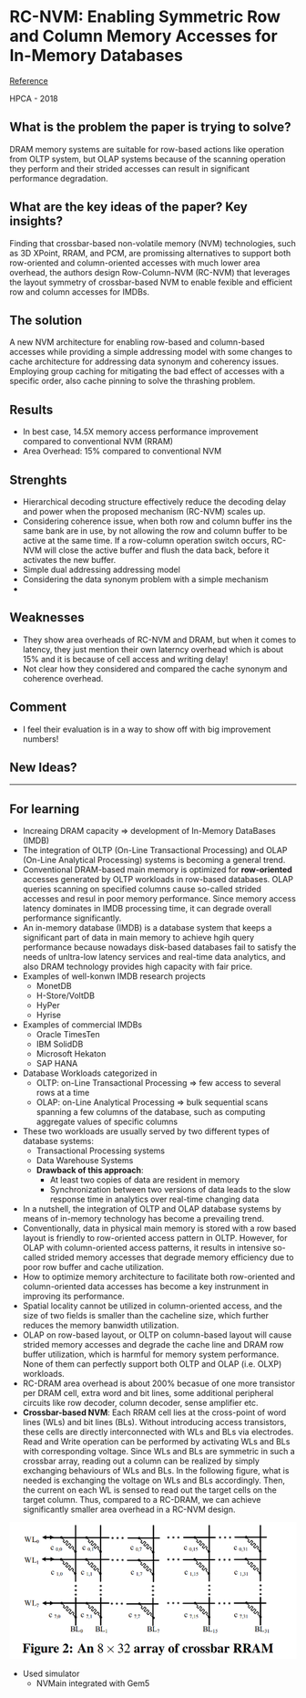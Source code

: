 # RC-NVM: Enabling Symmetric Row and Column Memory Accesses for In-Memory Databases
[Reference](https://ieeexplore.ieee.org/document/8327034)

HPCA - 2018

## What is the problem the paper is trying to solve?
DRAM memory systems are suitable for row-based actions like operation from OLTP system, but OLAP systems because of the scanning operation they perform and their strided accesses can result in significant performance degradation.

## What are the key ideas of the paper? Key insights?
Finding that crossbar-based non-volatile memory (NVM) technologies, such as 3D XPoint, RRAM, and PCM, are promissing alternatives to support both row-oriented and column-oriented accesses with much lower area overhead, the authors design Row-Column-NVM (RC-NVM) that leverages the layout symmetry of crossbar-based NVM to enable fexible and efficient row and column accesses for IMDBs.

## The solution
A new NVM architecture for enabling row-based and column-based accesses while providing a simple addressing model with some changes to cache architecture for addressing data synonym and coherency issues. Employing group caching for mitigating the bad effect of accesses with a specific order, also cache pinning to solve the thrashing problem. 

## Results
- In best case, 14.5X memory access performance improvement compared to conventional NVM (RRAM)
- Area Overhead: 15% compared to conventional NVM

## Strenghts
- Hierarchical decoding structure effectively reduce the decoding delay and power when the proposed mechanism (RC-NVM) scales up.
- Considering coherence issue, when both row and column buffer ins the same bank are in use, by not allowing the row and column buffer to be active at the same time. If a row-column operation switch occurs, RC-NVM will close the active buffer and flush the data back, before it activates the new buffer.
- Simple dual addressing addressing model
- Considering the data synonym problem with a simple mechanism
- 

## Weaknesses
- They show area overheads of RC-NVM and DRAM, but when it comes to latency, they just mention their own laterncy overhead which is about 15% and it is because of cell access and writing delay!
- Not clear how they considered and compared the cache synonym and coherence overhead.


## Comment
- I feel their evaluation is in a way to show off with big improvement numbers!

## New Ideas?



---
## For learning
- Increaing DRAM capacity => development of In-Memory DataBases (IMDB)
- The integration of OLTP (On-Line Transactional Processing) and OLAP (On-Line Analytical Processing) systems is becoming a general trend.
- Conventional DRAM-based main memory is optimized for **row-oriented** accesses generated by OLTP workloads in row-based databases. OLAP queries scanning on specified columns cause so-called strided accesses and resul in poor memory performance. Since memory access latency dominates in IMDB processing time, it can degrade overall performance significantly.
- An in-memory database (IMDB) is a database system that keeps a significant part of data in main memory to achieve hgih query performance because nowadays disk-based databases fail to satisfy the needs of unltra-low latency services and real-time data analytics, and also DRAM technology provides high capacity with fair price.
- Examples of well-konwn IMDB research projects
  - MonetDB
  - H-Store/VoltDB
  - HyPer
  - Hyrise
-  Examples of commercial IMDBs
   -  Oracle TimesTen
   -  IBM SolidDB
   -  Microsoft Hekaton
   -  SAP HANA
- Database Workloads categorized in
  - OLTP: on-Line Transactional Processing => few access to several rows at a time
  - OLAP: on-Line Analytical Processing => bulk sequential scans spanning a few columns of the database, such as computing aggregate values of specific columns
- These two workloads are usually served by two different types of database systems:
  - Transactional Processing systems
  - Data Warehouse Systems
  - **Drawback of this approach**: 
    - At least two copies of data are resident in memory
    - Synchronization between two versions of data leads to the slow response time in analytics over real-time changing data
- In a nutshell, the integration of OLTP and OLAP database systems by means of in-memory technology has become a prevailing trend.
- Conventionally, data in physical main memory is stored with a row based layout is friendly to row-oriented access pattern in OLTP. However, for OLAP with column-oriented access patterns, it results in intensive so-called strided memory accesses that degrade memory efficiency due to poor row buffer and cache utilization.
- How to optimize memory architecture to facilitate both row-oriented and column-oriented data accesses has become a key instrunment in improving its performance.
- Spatial locality cannot be utilized in column-oriented access, and the size of two fields is smaller than the cacheline size, which further reduces the memory banwidth utilization.
- OLAP on row-based layout, or OLTP on column-based layout will cause strided memory accesses and degrade the cache line and DRAM row buffer utilization, which is harmful for memory system performance. None of them can perfectly support both OLTP and OLAP (i.e. OLXP) workloads.
- RC-DRAM area overhead is about 200% becasue of one more transistor per DRAM cell, extra word and bit lines, some additional peripheral circuits like row decoder, column decoder, sense amplifier etc.
- **Crossbar-based NVM**: Each RRAM cell lies at the cross-point of word lines (WLs) and bit lines (BLs). Without introducing access transistors, these cells are directly interconnected with WLs and BLs via electrodes. Read and Write operation can be performed by activating WLs and BLs with corresponding voltage. Since WLs and BLs are symmetric in such a crossbar array, reading out a column can be realized by simply exchanging behaviours of WLs and BLs. In the following figure, what is needed is exchanging the voltage on WLs and BLs accordingly. Then, the current on each WL is sensed to read out the target cells on the target column. Thus, compared to a RC-DRAM, we can achieve significantly smaller area overhead in a RC-NVM design.

![An 8x32 array of crossbar RRAM](../img/8x32_array_of_crossbar_RRAM.png)

- Used simulator
  - NVMain integrated with Gem5